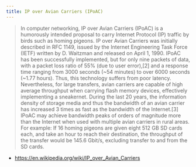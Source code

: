 ```yaml
---
title: IP over Avian Carriers (IPoAC)
---
```


> In computer networking, IP over Avian Carriers (IPoAC) is a humorously intended proposal to carry Internet Protocol (IP) traffic by birds such as homing pigeons. IP over Avian Carriers was initially described in RFC 1149, issued by the Internet Engineering Task Force (IETF) written by D. Waitzman and released on April 1, 1990.
> IPoAC has been successfully implemented, but for only nine packets of data, with a packet loss ratio of 55% (due to user error),[2] and a response time ranging from 3000 seconds (~54 minutes) to over 6000 seconds (~1.77 hours). Thus, this technology suffers from poor latency. Nevertheless, for large transfers, avian carriers are capable of high average throughput when carrying flash memory devices, effectively implementing a sneakernet. During the last 20 years, the information density of storage media and thus the bandwidth of an avian carrier has increased 3 times as fast as the bandwidth of the Internet.[3] IPoAC may achieve bandwidth peaks of orders of magnitude more than the Internet when used with multiple avian carriers in rural areas. For example: If 16 homing pigeons are given eight 512 GB SD cards each, and take an hour to reach their destination, the throughput of the transfer would be 145.6 Gbit/s, excluding transfer to and from the SD cards.
- https://en.wikipedia.org/wiki/IP_over_Avian_Carriers
